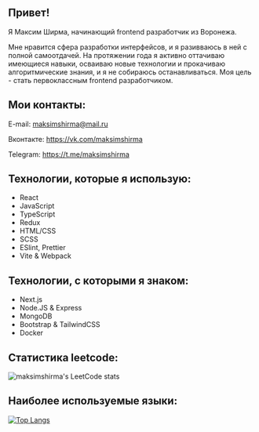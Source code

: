 <h2>Привет!</h2>

Я Максим Ширма, начинающий frontend разработчик из Воронежа.

Мне нравится сфера разработки интерфейсов, и я разивваюсь в ней с полной самоотдачей. На протяжении года я активно оттачиваю имеющиеся навыки, осваиваю новые технологии и прокачиваю алгоритмические знания, и я не собираюсь останавливаться. Моя цель - стать первоклассным frontend разработчиком.

<h2>Мои контакты:</h2>

E-mail: maksimshirma@mail.ru

Вконтакте: https://vk.com/maksimshirma

Telegram: https://t.me/maksimshirma

<h2>Технологии, которые я использую:</h2>

- React
- JavaScript
- TypeScript
- Redux
- HTML/CSS
- SCSS
- ESlint, Prettier
- Vite & Webpack

<h2>Технологии, с которыми я знаком:</h2>

- Next.js
- Node.JS & Express
- MongoDB
- Bootstrap & TailwindCSS
- Docker

<h2>Статистика leetcode:</h2>

![maksimshirma's LeetCode stats](https://leetcode-stats-six.vercel.app/api?username=maksimshirma&theme=dark)

<h2>Наиболее используемые языки:</h2>

[![Top Langs](https://github-readme-stats.vercel.app/api/top-langs/?username=maksimshirma&show_icons=true&theme=dark)](https://github.com/anuraghazra/github-readme-stats)

<!--
**maksimshirma/maksimshirma** is a ✨ _special_ ✨ repository because its `README.md` (this file) appears on your GitHub profile.

Here are some ideas to get you started:

- 🔭 I’m currently working on ...
- 🌱 I’m currently learning ...
- 👯 I’m looking to collaborate on ...
- 🤔 I’m looking for help with ...
- 💬 Ask me about ...
- 📫 How to reach me: ...
- 😄 Pronouns: ...
- ⚡ Fun fact: ...
-->
